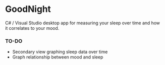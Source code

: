 # GoodNight
C# / Visual Studio desktop app for measuring your sleep over time and how it correlates to your mood.

### TO-DO
<ul>
  <li>Secondary view graphing sleep data over time</li>
  <li>Graph relationship between mood and sleep</li>
</ul>
